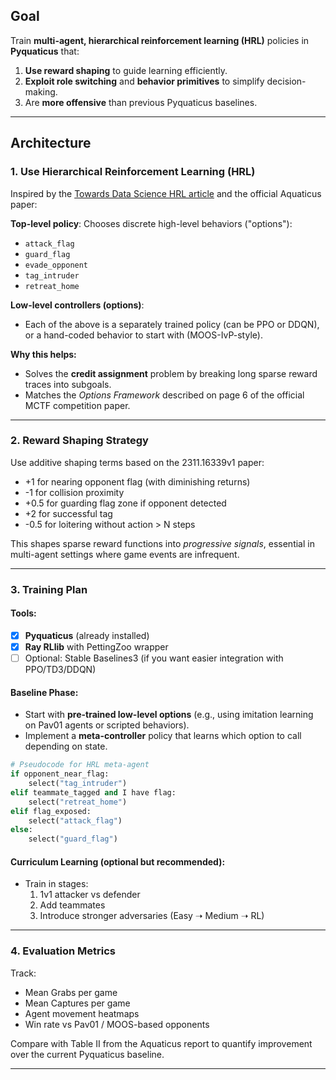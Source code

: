 ## Goal
Train **multi-agent, hierarchical reinforcement learning (HRL)** policies in **Pyquaticus** that:
1. **Use reward shaping** to guide learning efficiently.
2. **Exploit role switching** and **behavior primitives** to simplify decision-making.
3. Are **more offensive** than previous Pyquaticus baselines.

---

## Architecture

### 1. **Use Hierarchical Reinforcement Learning (HRL)**
Inspired by the [Towards Data Science HRL article](https://towardsdatascience.com/hierarchical-reinforcement-learning-56add31a21ab) and the official Aquaticus paper:

**Top-level policy**: Chooses discrete high-level behaviors ("options"):
- `attack_flag`
- `guard_flag`
- `evade_opponent`
- `tag_intruder`
- `retreat_home`

**Low-level controllers (options)**:
- Each of the above is a separately trained policy (can be PPO or DDQN), or a hand-coded behavior to start with (MOOS-IvP-style).

**Why this helps:**
- Solves the **credit assignment** problem by breaking long sparse reward traces into subgoals.
- Matches the *Options Framework* described on page 6 of the official MCTF competition paper.

---

### 2. **Reward Shaping Strategy**
Use additive shaping terms based on the 2311.16339v1 paper:
- +1 for nearing opponent flag (with diminishing returns)
- -1 for collision proximity
- +0.5 for guarding flag zone if opponent detected
- +2 for successful tag
- -0.5 for loitering without action > N steps

This shapes sparse reward functions into *progressive signals*, essential in multi-agent settings where game events are infrequent.

---

### 3. **Training Plan**
#### Tools:
- [x] **Pyquaticus** (already installed)
- [x] **Ray RLlib** with PettingZoo wrapper
- [ ] Optional: Stable Baselines3 (if you want easier integration with PPO/TD3/DDQN)

#### Baseline Phase:
- Start with **pre-trained low-level options** (e.g., using imitation learning on Pav01 agents or scripted behaviors).
- Implement a **meta-controller** policy that learns which option to call depending on state.

```python
# Pseudocode for HRL meta-agent
if opponent_near_flag:
    select("tag_intruder")
elif teammate_tagged and I have flag:
    select("retreat_home")
elif flag_exposed:
    select("attack_flag")
else:
    select("guard_flag")
```

#### Curriculum Learning (optional but recommended):
- Train in stages:
  1. 1v1 attacker vs defender
  2. Add teammates
  3. Introduce stronger adversaries (Easy ➝ Medium ➝ RL)

---

### 4. **Evaluation Metrics**
Track:
- Mean Grabs per game
- Mean Captures per game
- Agent movement heatmaps
- Win rate vs Pav01 / MOOS-based opponents

Compare with Table II from the Aquaticus report to quantify improvement over the current Pyquaticus baseline.

---